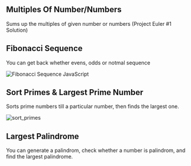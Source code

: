 ## Multiples Of Number/Numbers
Sums up the multiples of given number or numbers (Project Euler #1 Solution)  

## Fibonacci Sequence
You can get back whether evens, odds or notmal sequence  

![Fibonacci Sequence JavaScript](https://i.hizliresim.com/4j9zb09.png)

## Sort Primes & Largest Prime Number
Sorts prime numbers till a particular number, then finds the largest one.

![sort_primes](https://github.com/ademmeral/Algorithms/assets/107725052/d1032995-b74f-4b01-a4ec-47fa9ef375a3)

## Largest Palindrome
You can generate a palindrom, check whether a number is palindrom, and find the largest palindrome.